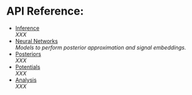 # API Reference:

<div class="grid cards" markdown>

- [Inference](inference.md)
  <br/>
  *XXX*
- [Neural Networks](models.md)
  <br/>
  *Models to perform posterior approximation and signal embeddings.*
- [Posteriors](posteriors.md)
  <br/>
  *XXX*
- [Potentials](potentials.md)
  <br/>
  *XXX*
- [Analysis](analysis.md)
  <br/>
  *XXX*

</div>